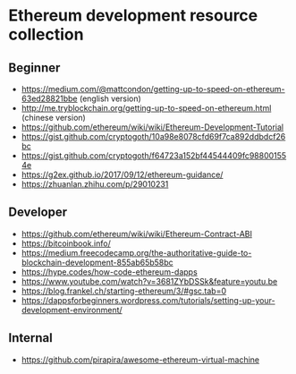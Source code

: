 # Ethereum development resource collection

## Beginner
- https://medium.com/@mattcondon/getting-up-to-speed-on-ethereum-63ed28821bbe (english version)
- http://me.tryblockchain.org/getting-up-to-speed-on-ethereum.html (chinese version)
- https://github.com/ethereum/wiki/wiki/Ethereum-Development-Tutorial
- https://gist.github.com/cryptogoth/10a98e8078cfd69f7ca892ddbdcf26bc
- https://gist.github.com/cryptogoth/f64723a152bf44544409fc988001554e
- https://g2ex.github.io/2017/09/12/ethereum-guidance/
- https://zhuanlan.zhihu.com/p/29010231

## Developer
 - https://github.com/ethereum/wiki/wiki/Ethereum-Contract-ABI
 - https://bitcoinbook.info/
 - https://medium.freecodecamp.org/the-authoritative-guide-to-blockchain-development-855ab65b58bc
 - https://hype.codes/how-code-ethereum-dapps
 - https://www.youtube.com/watch?v=3681ZYbDSSk&feature=youtu.be
 - https://blog.frankel.ch/starting-ethereum/3/#gsc.tab=0
 - https://dappsforbeginners.wordpress.com/tutorials/setting-up-your-development-environment/

## Internal
 - https://github.com/pirapira/awesome-ethereum-virtual-machine
 
